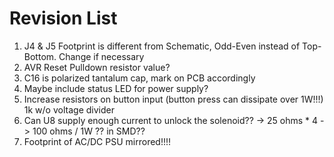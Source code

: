 # Revision List

1. J4 & J5 Footprint is different from Schematic, Odd-Even instead of Top-Bottom. Change if necessary
2. AVR Reset Pulldown resistor value?
3. C16 is polarized tantalum cap, mark on PCB accordingly
4. Maybe include status LED for power supply?
5. Increase resistors on button input (button press can dissipate over 1W!!!) 1k w/o voltage divider
6. Can U8 supply enough current to unlock the solenoid?? -> 25 ohms * 4 -> 100 ohms / 1W ?? in SMD??
7. Footprint of AC/DC PSU mirrored!!!!
